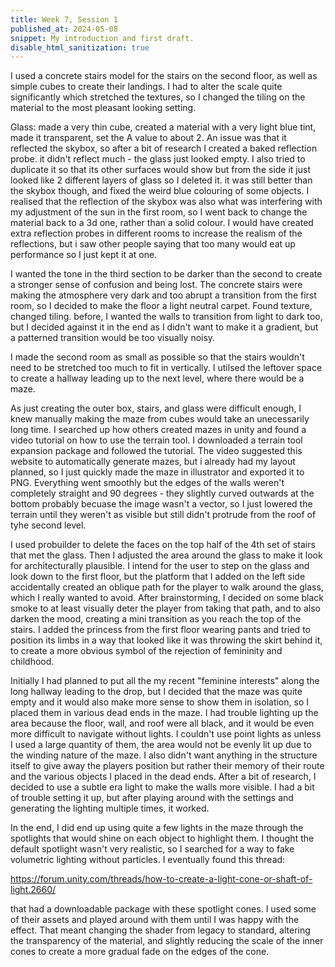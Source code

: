 ```yaml
---
title: Week 7, Session 1
published_at: 2024-05-08
snippet: My introduction and first draft.
disable_html_sanitization: true
---
```


I used a concrete stairs model for the stairs on the second floor, as well as simple cubes to create their landings. I had to alter the scale quite significantly which stretched the textures, so I changed the tiling on the material to the most pleasant looking setting. 

Glass: made a very thin cube, created a material with a very light blue tint, made it transparent, set the A value to about 2. An issue was that it reflected the skybox, so after a bit of research I created a baked reflection probe. it didn't reflect much - the glass just looked empty. I also tried to duplicate it so that its other surfaces would show but from the side it just looked like 2 different layers of glass so I deleted it. it was still better than the skybox though, and fixed the weird blue colouring of some objects. I realised that the reflection of the skybox was also what was interfering with my adjustment of the sun in the first room, so I went back to change the material back to a 3d one, rather than a solid colour. I would have created extra reflection probes in different rooms to increase the realism of the reflections, but i saw other people saying that too many would eat up performance so I just kept it at one.

I wanted the tone in the third section to be darker than the second to create a stronger sense of confusion and being lost. The concrete stairs were making the atmosphere very dark and too abrupt a transition from the first room, so I decided to make the floor a light neutral carpet. Found texture, changed tiling. before, I wanted the walls to transition from light to dark too, but I decided against it in the end as I didn't want to make it a gradient, but a patterned transition would be too visually noisy. 

I made the second room as small as possible so that the stairs wouldn't need to be stretched too much to fit in vertically. I utilsed the leftover space to create a hallway leading up to the next level, where there would be a maze.

As just creating the outer box, stairs, and glass were difficult enough, I knew manually making the maze from cubes would take an unecessarily long time. I searched up how others created mazes in unity and found a video tutorial on how to use the terrain tool. I downloaded a terrain tool expansion package and followed the tutorial. The video suggested this website to automatically generate mazes, but i already had my layout planned, so I just quickly made the maze in illustrator and exported it to PNG. Everything went smoothly but the edges of the walls weren't completely straight and 90 degrees - they slightly curved outwards at the bottom probably becuase the image wasn't a vector, so I just lowered the terrain until they weren't as visible but still didn't protrude from the roof of tyhe second level.

I used probuilder to delete the faces on the top half of the 4th set of stairs that met the glass. Then I adjusted the area around the glass to make it look for architecturally plausible. I intend for the user to step on the glass and look down to the first floor, but the platform that I added on the left side accidentally created an oblique path for the player to walk around the glass, which I really wanted to avoid. After brainstorming, I decided on some black smoke to at least visually deter the player from taking that path, and to also darken the mood, creating a mini transition as you reach the top of the stairs. I added the princess from the first floor wearing pants and tried to position its limbs in a way that looked like it was throwing the skirt behind it, to create a more obvious symbol of the rejection of femininity and childhood. 

Initially I had planned to put all the my recent "feminine interests" along the long hallway leading to the drop, but I decided that the maze was quite empty and it would also make more sense to show them in isolation, so I placed them in various dead ends in the maze. I had trouble lighting up the area because the floor, wall, and roof were all black, and it would be even more difficult to navigate without lights. I couldn't use point lights as unless I used a large quantity of them, the area would not be evenly lit up due to the winding nature of the maze. I also didn't want anything in the structure itself to give away the players position but rather their memory of their route and the various objects I placed in the dead ends. After a bit of research, I decided to use a subtle era light to make the walls more visible. I had a bit of trouble setting it up, but after playing around with the settings and generating the lighting multiple times, it worked. 

In the end, I did end up using quite a few lights in the maze through the spotlights that would shine on each object to highlight them. I thought the default spotlight wasn't very realistic, so I searched for a way to fake volumetric lighting without particles. I eventually found this thread:

https://forum.unity.com/threads/how-to-create-a-light-cone-or-shaft-of-light.2660/

that had a downloadable package with these spotlight cones. I used some of their assets and played around with them until I was happy with the effect. That meant changing the shader from legacy to standard, altering the transparency of the material, and slightly reducing the scale of the inner cones to create a more gradual fade on the edges of the cone. 




<br><br>